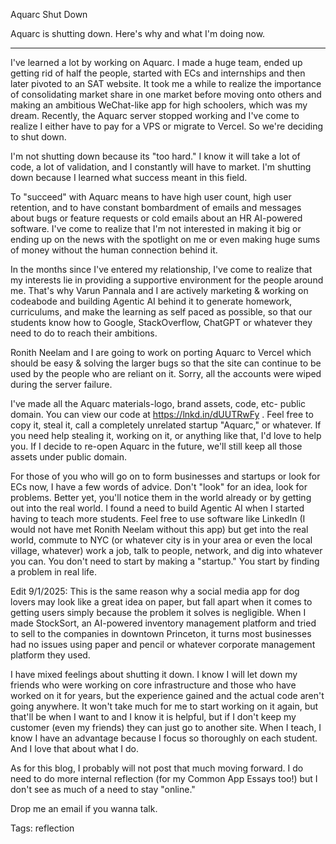 Aquarc Shut Down

Aquarc is shutting down. Here's why and what I'm doing now.

---

I've learned a lot by working on Aquarc. I made a huge team, ended up getting rid of half the people, started with ECs and internships and then later pivoted to an SAT website. It took me a while to realize the importance of consolidating market share in one market before moving onto others and making an ambitious WeChat-like app for high schoolers, which was my dream. Recently, the Aquarc server stopped working and I've come to realize I either have to pay for a VPS or migrate to Vercel. So we're deciding to shut down.

I'm not shutting down because its "too hard." I know it will take a lot of code, a lot of validation, and I constantly will have to market. I'm shutting down because I learned what success meant in this field.

To "succeed" with Aquarc means to have high user count, high user retention, and to have constant bombardment of emails and messages about bugs or feature requests or cold emails about an HR AI-powered software. I've come to realize that I'm not interested in making it big or ending up on the news with the spotlight on me or even making huge sums of money without the human connection behind it.

In the months since I've entered my relationship, I've come to realize that my interests lie in providing a supportive environment for the people around me. That's why Varun Pannala and I are actively marketing & working on codeabode and building Agentic AI behind it to generate homework, curriculums, and make the learning as self paced as possible, so that our students know how to Google, StackOverflow, ChatGPT or whatever they need to do to reach their ambitions. 

Ronith Neelam and I are going to work on porting Aquarc to Vercel which should be easy & solving the larger bugs so that the site can continue to be used by the people who are reliant on it. Sorry, all the accounts were wiped during the server failure. 

I've made all the Aquarc materials-logo, brand assets, code, etc- public domain. You can view our code at https://lnkd.in/dUUTRwFy . Feel free to copy it, steal it, call a completely unrelated startup "Aquarc," or whatever. If you need help stealing it, working on it, or anything like that, I'd love to help you. If I decide to re-open Aquarc in the future, we'll still keep all those assets under public domain.

For those of you who will go on to form businesses and startups or look for ECs now, I have a few words of advice. Don't "look" for an idea, look for problems. Better yet, you'll notice them in the world already or by getting out into the real world. I found a need to build Agentic AI when I started having to teach more students. Feel free to use software like LinkedIn (I would not have met Ronith Neelam without this app) but get into the real world, commute to NYC (or whatever city is in your area or even the local village, whatever) work a job, talk to people, network, and dig into whatever you can. You don't need to start by making a "startup." You start by finding a problem in real life. 

Edit 9/1/2025: This is the same reason why a social media app for dog lovers may look like a great idea on paper, but fall apart when it comes to getting users simply because the problem it solves is negligible. When I made StockSort, an AI-powered inventory management platform and tried to sell to the companies in downtown Princeton, it turns most businesses had no issues using paper and pencil or whatever corporate management platform they used.

I have mixed feelings about shutting it down. I know I will let down my friends who were working on core infrastructure and those who have worked on it for years, but the experience gained and the actual code aren't going anywhere. It won't take much for me to start working on it again, but that'll be when I want to and I know it is helpful, but if I don't keep my customer (even my friends) they can just go to another site. When I teach, I know I have an advantage because I focus so thoroughly on each student. And I love that about what I do.

As for this blog, I probably will not post that much moving forward. I do need to do more internal reflection (for my Common App Essays too!) but I don't see as much of a need to stay "online."

Drop me an email if you wanna talk.

Tags: reflection
